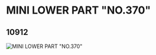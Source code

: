 # MINI LOWER PART "NO.370"
## 10912
![MINI LOWER PART "NO.370"](https://lc-www-live-s.legocdn.com/media/bricks/5/2/6008373.jpg)